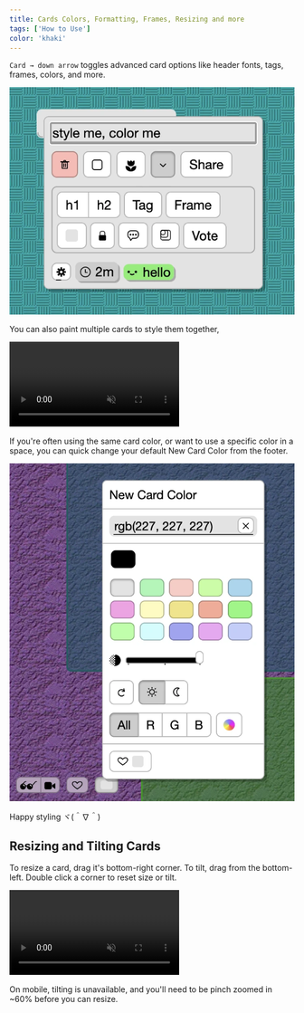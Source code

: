 ```yaml
---
title: Cards Colors, Formatting, Frames, Resizing and more
tags: ['How to Use']
color: 'khaki'
---
```



`Card → down arrow` toggles advanced card options like header fonts, tags, frames, colors, and more.

![](/assets/posts/styling-cards/card-details.webp)

You can also paint multiple cards to style them together,

<video class="" autoplay loop muted playsinline>
  <source src="/assets/posts/styling-cards/bulk.mp4">
</video>


If you're often using the same card color, or want to use a specific color in a space, you can quick change your default New Card Color from the footer. 

![](/assets/posts/styling-cards/new-card-color2.webp)


Happy styling ヾ(＾∇＾)


## Resizing and Tilting Cards

To resize a card, drag it's bottom-right corner. To tilt, drag from the bottom-left. Double click a corner to reset size or tilt.

<video class="" autoplay loop muted playsinline>
  <source src="/assets/posts/styling-cards/resize-tilt.mp4">
</video>


On mobile, tilting is unavailable, and you'll need to be pinch zoomed in ~60% before you can resize.
